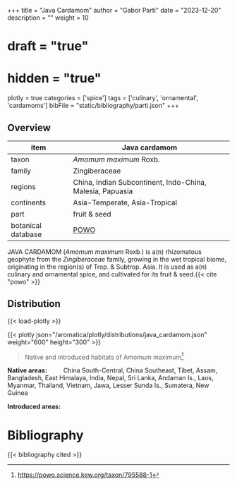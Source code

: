 +++
title = "Java Cardamom"
author = "Gabor Parti"
date = "2023-12-20"
description = ""
weight = 10
# draft = "true"
# hidden = "true"
plotly = true
categories = ['spice']
tags = ['culinary', 'ornamental', 'cardamoms']
bibFile = "static/bibliography/parti.json"
+++



<center>



</center>

## Overview

|       item       |                      Java cardamom                      |
|------------------|---------------------------------------------------------|
|       taxon      |                  *Amomum maximum* Roxb.                 |
|      family      |                      Zingiberaceae                      |
|      regions     |China, Indian Subcontinent, Indo-China, Malesia, Papuasia|
|    continents    |              Asia-Temperate, Asia-Tropical              |
|       part       |                       fruit & seed                      |
|botanical database|   [POWO](https://powo.science.kew.org/taxon/795588-1)   |

JAVA CARDAMOM (*Amomum maximum* Roxb.) is a(n) rhizomatous geophyte from the *Zingiberaceae* family, growing in the wet tropical biome, originating in the region(s) of Trop. & Subtrop. Asia. It is used as a(n) culinary and ornamental spice, and cultivated for its fruit & seed.{{< cite "powo" >}}



## Distribution

{{< load-plotly >}}

{{< plotly json="/aromatica/plotly/distributions/java_cardamom.json" weight="600" height="300" >}}

>Native and introduced habitats of Amomum maximum[^powo]

[^powo]: https://powo.science.kew.org/taxon/795588-1

<p style="text-align:left;">

**Native areas:** &ensp; &ensp; &ensp; China South-Central, China Southeast, Tibet, Assam, Bangladesh, East Himalaya, India, Nepal, Sri Lanka, Andaman Is., Laos, Myanmar, Thailand, Vietnam, Jawa, Lesser Sunda Is., Sumatera, New Guinea

**Introduced areas:** 

</p>



# Bibliography

{{< bibliography cited >}}

